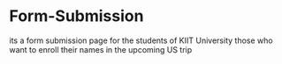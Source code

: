 # Form-Submission
its a form submission page for the students of KIIT University those who want to enroll their names in the upcoming US trip
